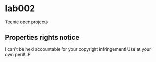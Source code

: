 # lab002
Teenie open projects
## Properties rights notice
I can't be held accountable for your copyright infringement! Use at your own peril! :P